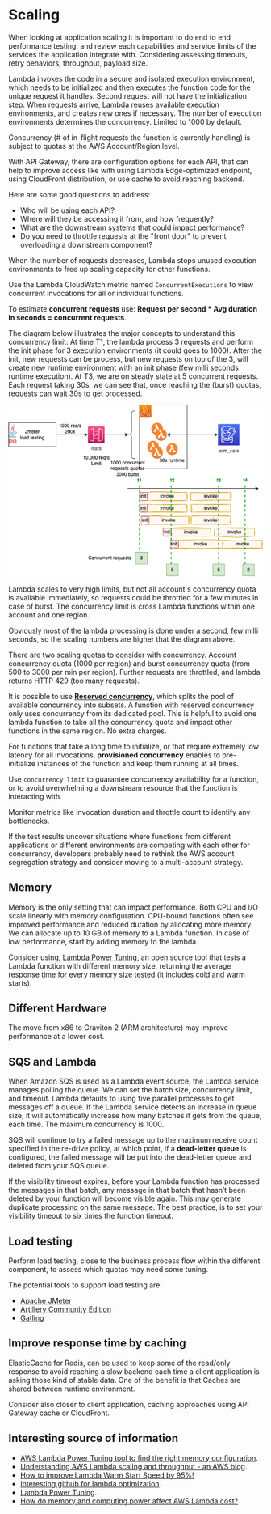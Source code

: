 # Scaling

When looking at application scaling it is important to do end to end performance testing, and review each capabilities and service limits of the services the application integrate with. Considering assessing timeouts, retry behaviors, throughput, payload size.

Lambda invokes the code in a secure and isolated execution environment, which needs to be initialized and then executes the function code for the unique request it handles. Second request will not have the initialization step. When requests arrive, Lambda reuses available execution environments, and creates new ones if necessary. The number of execution environments determines the concurrency. Limited to 1000 by default.

Concurrency (# of in-flight requests the function is currently handling) is subject to quotas at the AWS Account/Region level.

With API Gateway, there are configuration options for each API, that can help to improve access like with using Lambda Edge-optimized endpoint, using CloudFront distribution, or use cache to avoid reaching backend.

Here are some good questions to address:

* Who will be using each API?
* Where will they be accessing it from, and how frequently?
* What are the downstream systems that could impact performance?
* Do you need to throttle requests at the "front door" to prevent overloading a downstream component?

When the number of requests decreases, Lambda stops unused execution environments to free up scaling capacity for other functions.

Use the Lambda CloudWatch metric named `ConcurrentExecutions` to view concurrent invocations for all or individual functions. 

To estimate **concurrent requests** use:  **Request per second * Avg duration in seconds = concurrent requests**.

The diagram below illustrates the major concepts to understand this concurrency limit: At time T1, the lambda process 3 requests and perform the init phase for 3 execution environments (it could goes to 1000). After the init, new requests can be process, but new requests on top of the 3, will create new runtime environment with an init phase (few milli seconds runtime execution). At T3, we are on steady state at 5 concurrent requests. Each request taking 30s, we can see that, once reaching the (burst) quotas, requests can wait 30s to get processed. 

![](./diagrams/scaling-e2e.drawio.png)

Lambda scales to very high limits, but not all account's concurrency quota is available immediately, so requests could be throttled for a few minutes in case of burst. The concurrency limit is cross Lambda functions within one account and one region.

Obviously most of the lambda processing is done under a second, few milli seconds, so the scaling numbers are higher that the diagram above. 

There are two scaling quotas to consider with concurrency. Account concurrency quota (1000 per region) and burst concurrency quota (from 500 to 3000 per min per region). Further requests are throttled, and lambda returns HTTP 429 (too many requests).

It is possible to use [**Reserved concurrency**](https://docs.aws.amazon.com/lambda/latest/dg/configuration-concurrency.html), which splits the pool of available concurrency into subsets. A function with reserved concurrency only uses concurrency from its dedicated pool. This is helpful to avoid one lambda function to take all the concurrency quota and impact other functions in the same region. No extra charges.

For functions that take a long time to initialize, or that require extremely low latency for all invocations, **provisioned concurrency** enables to pre-initialize instances of the function and keep them running at all times.

Use `concurrency limit` to guarantee concurrency availability for a function, or to avoid overwhelming a downstream resource that the function is interacting with.

Monitor metrics like invocation duration and throttle count to identify any bottlenecks.

If the test results uncover situations where functions from different applications or different environments are competing with each other for concurrency, developers probably need to rethink the AWS account segregation strategy and consider moving to a multi-account strategy.

## Memory

Memory is the only setting that can impact performance. Both CPU and I/O scale linearly with memory configuration. CPU-bound functions often see improved performance and reduced duration by allocating more memory. We can allocate up to 10 GB of memory to a Lambda function. In case of low performance, start by adding memory to the lambda.

Consider using, [Lambda Power Tuning](https://github.com/alexcasalboni/aws-lambda-power-tuning),  an open source tool that tests a Lambda function with different memory size, returning the average response time for every memory size tested (it includes cold and warm starts).

## Different Hardware

The move from x86 to Graviton 2 (ARM architecture) may improve performance at a lower cost.

## SQS and Lambda

When Amazon SQS is used as a Lambda event source, the Lambda service manages polling the queue. We can set the batch size, concurrency limit, and timeout. Lambda defaults to using five parallel processes to get messages off a queue. If the Lambda service detects an increase in queue size, it will automatically increase how many batches it gets from the queue, each time. The maximum concurrency is 1000.

SQS will continue to try a failed message up to the maximum receive count specified in the re-drive policy, at which point, if a **dead-letter queue** is configured, the failed message will be put into the dead-letter queue and deleted from your SQS queue.

If the visibility timeout expires, before your Lambda function has processed the messages in that batch, any message in that batch that hasn’t been deleted by your function will become visible again. This may generate duplicate processing on the same message. The best practice, is to set your visibility timeout to six times the function timeout.

## Load testing

Perform load testing, close to the business process flow within the different component, to assess which quotas may need some tuning.

The potential tools to support load testing are:

* [Apache JMeter](https://jmeter.apache.org/)
* [Artillery Community Edition](https://www.artillery.io/)
* [Gatling](https://gatling.io/)

## Improve response time by caching

ElasticCache for Redis, can be used to keep some of the read/only response to avoid reaching a slow backend each time a client application is asking those kind of stable data. One of the benefit is that Caches are shared between runtime environment.

Consider also closer to client application, caching approaches using API Gateway cache or CloudFront.


## Interesting source of information

* [AWS Lambda Power Tuning tool to find the right memory configuration](https://github.com/alexcasalboni/aws-lambda-power-tuning).
* [Understanding AWS Lambda scaling and throughput - an AWS blog](https://aws.amazon.com/blogs/compute/understanding-aws-lambda-scaling-and-throughput/).
* [How to improve Lambda Warm Start Speed by 95%!](https://community.aws/posts/improved-lambda-warm-start-speed-95)
* [Interesting github for lambda optimization](https://github.com/aws-samples/optimizations-for-lambda-functions).
* [Lambda Power Tuning](https://github.com/alexcasalboni/aws-lambda-power-tuning).
* [How do memory and computing power affect AWS Lambda cost?](https://repost.aws/knowledge-center/lambda-memory-compute-cost)